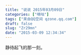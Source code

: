 ```yaml
---
title: "说说 2015年03月09日"
categories: ["嘀咕"]
tags: ["来自QQ空间 qzone.qq.com"]
draft: false
slug: "Zr29mn"
date: "2015-03-09 12:34:34"
---
```


静待起飞的那一刻。
